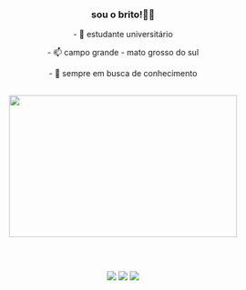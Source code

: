<div align="center">
  <h3>sou o brito!👋🏽</h3>

  <p> - 🔭 estudante universitário</p>
  <p> - 📫 campo grande - mato grosso do sul</p>
  <p> - 🌱 sempre em busca de conhecimento</p>

##

  <img height="250em" width="400em" src="https://github-readme-stats-ecru-three-95.vercel.app/api/top-langs/?username=brito219&count_private=true&include_all_commits=true&layout=compact&langs_count=10&hide_border=true&title_color=00bfbf&icon_color=00bfbf&text_color=c9d1d9&bg_color=0d1117"/>
</div>

##

<div align="center">
  <br>
 
  <a href="https://discord.com/users/348612974056833045" target="_blank"><img src="https://img.shields.io/badge/Discord-7289DA?style=for-the-badge&logo=discord&logoColor=white" target="_blank"></a> 
  <a href="mailto:jpxzd1@gmail.com"><img src="https://img.shields.io/badge/-Gmail-%23333?style=for-the-badge&logo=gmail&logoColor=white" target="_blank"></a>
  <a href="https://www.linkedin.com/in/brito219" target="_blank"><img src="https://img.shields.io/badge/-LinkedIn-%230077B5?style=for-the-badge&logo=linkedin&logoColor=white" target="_blank"></a> 
</div>
